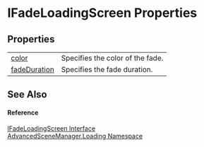 # IFadeLoadingScreen Properties




## Properties
<table>
<tr>
<td><a href="P_AdvancedSceneManager_Loading_IFadeLoadingScreen_color">color</a></td>
<td>Specifies the color of the fade.</td></tr>
<tr>
<td><a href="P_AdvancedSceneManager_Loading_IFadeLoadingScreen_fadeDuration">fadeDuration</a></td>
<td>Specifies the fade duration.</td></tr>
</table>

## See Also


#### Reference
<a href="T_AdvancedSceneManager_Loading_IFadeLoadingScreen">IFadeLoadingScreen Interface</a>  
<a href="N_AdvancedSceneManager_Loading">AdvancedSceneManager.Loading Namespace</a>  
